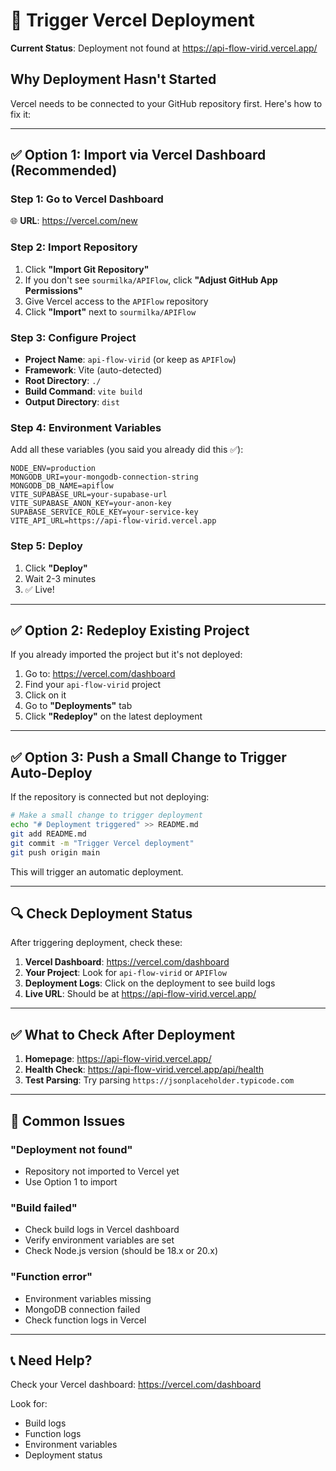 # 🚀 Trigger Vercel Deployment

**Current Status**: Deployment not found at https://api-flow-virid.vercel.app/

## Why Deployment Hasn't Started

Vercel needs to be connected to your GitHub repository first. Here's how to fix it:

---

## ✅ Option 1: Import via Vercel Dashboard (Recommended)

### Step 1: Go to Vercel Dashboard
🌐 **URL**: https://vercel.com/new

### Step 2: Import Repository
1. Click **"Import Git Repository"**
2. If you don't see `sourmilka/APIFlow`, click **"Adjust GitHub App Permissions"**
3. Give Vercel access to the `APIFlow` repository
4. Click **"Import"** next to `sourmilka/APIFlow`

### Step 3: Configure Project
- **Project Name**: `api-flow-virid` (or keep as `APIFlow`)
- **Framework**: Vite (auto-detected)
- **Root Directory**: `./`
- **Build Command**: `vite build`
- **Output Directory**: `dist`

### Step 4: Environment Variables
Add all these variables (you said you already did this ✅):

```
NODE_ENV=production
MONGODB_URI=your-mongodb-connection-string
MONGODB_DB_NAME=apiflow
VITE_SUPABASE_URL=your-supabase-url
VITE_SUPABASE_ANON_KEY=your-anon-key
SUPABASE_SERVICE_ROLE_KEY=your-service-key
VITE_API_URL=https://api-flow-virid.vercel.app
```

### Step 5: Deploy
1. Click **"Deploy"**
2. Wait 2-3 minutes
3. ✅ Live!

---

## ✅ Option 2: Redeploy Existing Project

If you already imported the project but it's not deployed:

1. Go to: https://vercel.com/dashboard
2. Find your `api-flow-virid` project
3. Click on it
4. Go to **"Deployments"** tab
5. Click **"Redeploy"** on the latest deployment

---

## ✅ Option 3: Push a Small Change to Trigger Auto-Deploy

If the repository is connected but not deploying:

```bash
# Make a small change to trigger deployment
echo "# Deployment triggered" >> README.md
git add README.md
git commit -m "Trigger Vercel deployment"
git push origin main
```

This will trigger an automatic deployment.

---

## 🔍 Check Deployment Status

After triggering deployment, check these:

1. **Vercel Dashboard**: https://vercel.com/dashboard
2. **Your Project**: Look for `api-flow-virid` or `APIFlow`
3. **Deployment Logs**: Click on the deployment to see build logs
4. **Live URL**: Should be at https://api-flow-virid.vercel.app/

---

## ✅ What to Check After Deployment

1. **Homepage**: https://api-flow-virid.vercel.app/
2. **Health Check**: https://api-flow-virid.vercel.app/api/health
3. **Test Parsing**: Try parsing `https://jsonplaceholder.typicode.com`

---

## 🐛 Common Issues

### "Deployment not found"
- Repository not imported to Vercel yet
- Use Option 1 to import

### "Build failed"
- Check build logs in Vercel dashboard
- Verify environment variables are set
- Check Node.js version (should be 18.x or 20.x)

### "Function error"
- Environment variables missing
- MongoDB connection failed
- Check function logs in Vercel

---

## 📞 Need Help?

Check your Vercel dashboard: https://vercel.com/dashboard

Look for:
- Build logs
- Function logs
- Environment variables
- Deployment status
